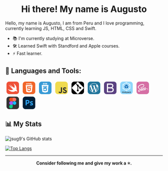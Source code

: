 <h1 align="center">Hi there! My name is Augusto</h1>

Hello, my name is Augusto, I am from Peru and I love programming, currently learning JS, HTML, CSS and Swift.

- 📚 I'm currently studying at Microverse.
- 🛠 Learned Swift with Standford and Apple courses.
- ⚡️ Fast learner.

## 🧰 Languages and Tools:
<p align="left">
<img src="./icons/Swift.png" alt="Swift" height="40" style="vertical-align:top; margin:4px">
  
<img src="./icons/HTML.png" alt="HTML" height="40" style="vertical-align:top; margin:4px">
  
<img src="./icons/CSS.png" alt="CSS" height="40" style="vertical-align:top; margin:4px">
  
<img src="./icons/JS.png" alt="Javascript" height="40" style="vertical-align:top; margin:4px">

<img src="./icons/Git.png" alt="Git" height="40" style="vertical-align:top; margin:4px">

<img src="./icons/Wordpress.png" alt="Wordpress" height="40" style="vertical-align:top; margin:4px">

<img src="./icons/Bootstrap.png" alt="Bootstrap" height="40" style="vertical-align:top; margin:4px">

<img src="./icons/Webpack.png" alt="Bootstrap" height="40" style="vertical-align:top; margin:4px">

<img src="./icons/Sass.png" alt="Sass" height="40" style="vertical-align:top; margin:4px">
	
<img src="./icons/Figma.png" alt="Figma" height="40" style="vertical-align:top; margin:4px">

<img src="./icons/Photoshop.png" alt="Photoshop" height="40" style="vertical-align:top; margin:4px">
</p>

<!-- comment -->

<h2>📊 My Stats</h2>

![jsug9's GitHub stats](https://github-readme-stats.vercel.app/api?username=jsug9&show_icons=true)

[![Top Langs](https://github-readme-stats.vercel.app/api/top-langs/?username=jsug9&hide=shell,ruby&layout=compact)](https://github.com/jsug9/github-readme-stats)

<hr>

<p align="center">
	<strong>Consider following me and give my work a ⭐️.</strong>
</p>
